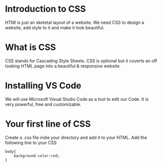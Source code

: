 # Introduction to CSS
HTMl is just an sketetal layout of a website. We need CSS to design a website, add style to it and make it look beautiful.

# What is CSS
CSS stands for Cascading Style Sheets. CSS is optional but it coverts an off looking HTML page into a beautiful & responsive website.

# Installing VS Code
We will use Microsoft Visual Studio Code as a tool to edit our Code. It is very powerful, free and customizable.

# Your first line of CSS 
Create a .css file indie your directory and add it to your HTML. Add the following line to your CSS

```
body{
    background-color:red;
}
```